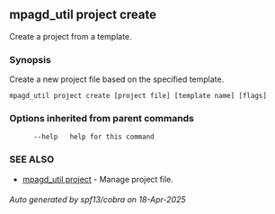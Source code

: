 ## mpagd_util project create

Create a project from a template.

### Synopsis

Create a new project file based on the specified template.

```
mpagd_util project create [project file] [template name] [flags]
```

### Options inherited from parent commands

```
      --help   help for this command
```

### SEE ALSO

* [mpagd_util project](mpagd_util_project.md)	 - Manage project file.

###### Auto generated by spf13/cobra on 18-Apr-2025
